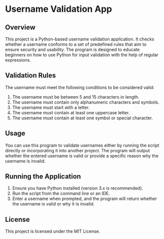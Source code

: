 # Username Validation App

## Overview
This project is a Python-based username validation application. It checks whether a username conforms to a set of predefined rules that aim to ensure security and usability. The program is designed to educate beginners on how to use Python for input validation with the help of regular expressions.

## Validation Rules
The username must meet the following conditions to be considered valid:
1. The username must be between 5 and 15 characters in length.
2. The username must contain only alphanumeric characters and symbols.
3. The username must start with a letter.
4. The username must contain at least one uppercase letter.
5. The username must contain at least one symbol or special character.

## Usage
You can use this program to validate usernames either by running the script directly or incorporating it into another project. The program will output whether the entered username is valid or provide a specific reason why the username is invalid.

## Running the Application
1. Ensure you have Python installed (version 3.x is recommended).
2. Run the script from the command line or an IDE.
3. Enter a username when prompted, and the program will return whether the username is valid or why it is invalid.

## License
This project is licensed under the MIT License.
